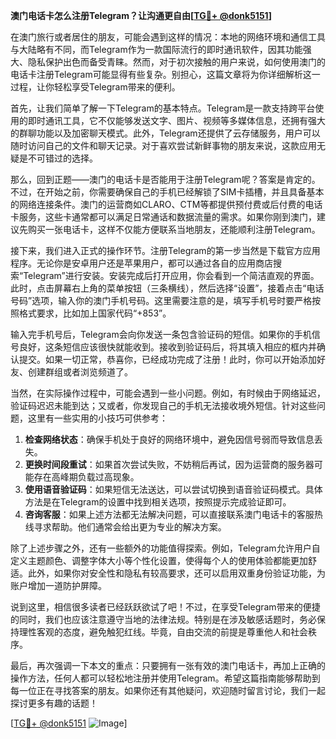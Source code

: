 **澳门电话卡怎么注册Telegram？让沟通更自由[[TG💪+ @donk5151](https://t.me/s/donk5151)]**

在澳门旅行或者居住的朋友，可能会遇到这样的情况：本地的网络环境和通信工具与大陆略有不同，而Telegram作为一款国际流行的即时通讯软件，因其功能强大、隐私保护出色而备受青睐。然而，对于初次接触的用户来说，如何使用澳门的电话卡注册Telegram可能显得有些复杂。别担心，这篇文章将为你详细解析这一过程，让你轻松享受Telegram带来的便利。

首先，让我们简单了解一下Telegram的基本特点。Telegram是一款支持跨平台使用的即时通讯工具，它不仅能够发送文字、图片、视频等多媒体信息，还拥有强大的群聊功能以及加密聊天模式。此外，Telegram还提供了云存储服务，用户可以随时访问自己的文件和聊天记录。对于喜欢尝试新鲜事物的朋友来说，这款应用无疑是不可错过的选择。

那么，回到正题——澳门的电话卡是否能用于注册Telegram呢？答案是肯定的。不过，在开始之前，你需要确保自己的手机已经解锁了SIM卡插槽，并且具备基本的网络连接条件。澳门的运营商如CLARO、CTM等都提供预付费或后付费的电话卡服务，这些卡通常都可以满足日常通话和数据流量的需求。如果你刚到澳门，建议先购买一张电话卡，这样不仅能方便联系当地朋友，还能顺利注册Telegram。

接下来，我们进入正式的操作环节。注册Telegram的第一步当然是下载官方应用程序。无论你是安卓用户还是苹果用户，都可以通过各自的应用商店搜索“Telegram”进行安装。安装完成后打开应用，你会看到一个简洁直观的界面。此时，点击屏幕右上角的菜单按钮（三条横线），然后选择“设置”，接着点击“电话号码”选项，输入你的澳门手机号码。这里需要注意的是，填写手机号时要严格按照格式要求，比如加上国家代码“+853”。

输入完手机号后，Telegram会向你发送一条包含验证码的短信。如果你的手机信号良好，这条短信应该很快就能收到。接收到验证码后，将其填入相应的框内并确认提交。如果一切正常，恭喜你，已经成功完成了注册！此时，你可以开始添加好友、创建群组或者浏览频道了。

当然，在实际操作过程中，可能会遇到一些小问题。例如，有时候由于网络延迟，验证码迟迟未能到达；又或者，你发现自己的手机无法接收境外短信。针对这些问题，这里有一些实用的小技巧可供参考：

1. **检查网络状态**：确保手机处于良好的网络环境中，避免因信号弱而导致信息丢失。
2. **更换时间段重试**：如果首次尝试失败，不妨稍后再试，因为运营商的服务器可能存在高峰期负载过高现象。
3. **使用语音验证码**：如果短信无法送达，可以尝试切换到语音验证码模式。具体方法是在Telegram的设置中找到相关选项，按照提示完成验证即可。
4. **咨询客服**：如果上述方法都无法解决问题，可以直接联系澳门电话卡的客服热线寻求帮助。他们通常会给出更为专业的解决方案。

除了上述步骤之外，还有一些额外的功能值得探索。例如，Telegram允许用户自定义主题颜色、调整字体大小等个性化设置，使得每个人的使用体验都能更加舒适。此外，如果你对安全性和隐私有较高要求，还可以启用双重身份验证功能，为账户增加一道防护屏障。

说到这里，相信很多读者已经跃跃欲试了吧！不过，在享受Telegram带来的便捷的同时，我们也应该注意遵守当地的法律法规。特别是在涉及敏感话题时，务必保持理性客观的态度，避免触犯红线。毕竟，自由交流的前提是尊重他人和社会秩序。

最后，再次强调一下本文的重点：只要拥有一张有效的澳门电话卡，再加上正确的操作方法，任何人都可以轻松地注册并使用Telegram。希望这篇指南能够帮助到每一位正在寻找答案的朋友。如果你还有其他疑问，欢迎随时留言讨论，我们一起探讨更多有趣的话题！

[[TG💪+ @donk5151](https://t.me/s/donk5151) ![Image](https://i.postimg.cc/rwNCRYN7/Snipaste-2025-04-30-17-27-05.png)]